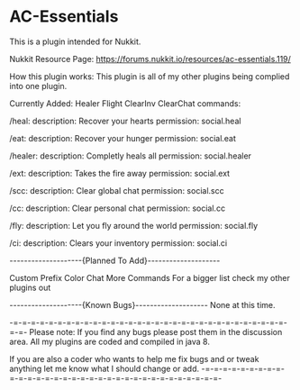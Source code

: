 # AC-Essentials

This is a plugin intended for Nukkit.

Nukkit Resource Page:
https://forums.nukkit.io/resources/ac-essentials.119/

How this plugin works: This plugin is all of my other plugins being complied into one plugin.

Currently Added:
Healer
Flight
ClearInv
ClearChat
commands:

/heal:
description: Recover your hearts
permission: social.heal

/eat:
description: Recover your hunger
permission: social.eat

/healer:
description: Completly heals all
permission: social.healer

/ext:
description: Takes the fire away
permission: social.ext

/scc:
description: Clear global chat
permission: social.scc

/cc:
description: Clear personal chat
permission: social.cc

/fly:
description: Let you fly around the world
permission: social.fly

/ci:
description: Clears your inventory
permission: social.ci

--------------------{Planned To Add}--------------------

Custom Prefix
Color Chat
More Commands
For a bigger list check my other plugins out

--------------------{Known Bugs}--------------------
None at this time.


-=-=-=-=-=-=-=-=-=-=-=-=-=-=-=-=-=-=-=-=-=-=-=-=-=-=-=-=-=-=-=-=-=-
Please note: If you find any bugs please post them in the discussion area.
All my plugins are coded and compiled in java 8.

If you are also a coder who wants to help me fix bugs and or tweak anything let me know what I should change or add.
-=-=-=-=-=-=-=-=-=-=-=-=-=-=-=-=-=-=-=-=-=-=-=-=-=-=-=-=-=-=-=-=-=-
